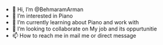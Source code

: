 - 👋 Hi, I’m @BehmaramArman
- 👀 I’m interested in Piano
- 🌱 I’m currently learning about Piano and work with 
- 💞️ I’m looking to collaborate on My job and its oppurtunitie
- 📫 How to reach me in mail me or direct message  


<!---
BehmaramArman/BehmaramArman is a ✨ special ✨ repository because its `README.md` (this file) appears on your GitHub profile.
You can click the Preview link to take a look at your changes.
--->
